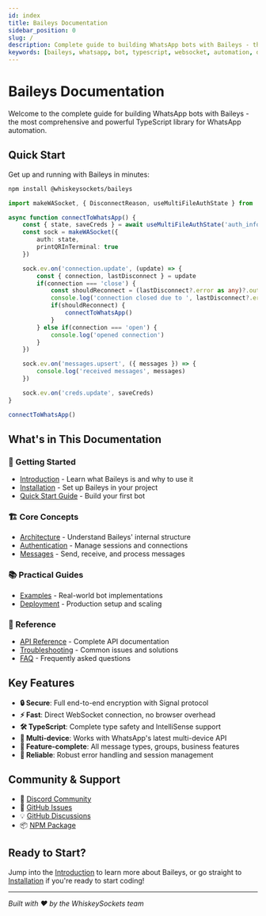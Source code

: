 ```yaml
---
id: index
title: Baileys Documentation
sidebar_position: 0
slug: /
description: Complete guide to building WhatsApp bots with Baileys - the most comprehensive TypeScript library for WhatsApp automation.
keywords: [baileys, whatsapp, bot, typescript, websocket, automation, documentation]
---
```


# Baileys Documentation

Welcome to the complete guide for building WhatsApp bots with Baileys - the most comprehensive and powerful TypeScript library for WhatsApp automation.

## Quick Start

Get up and running with Baileys in minutes:

```bash
npm install @whiskeysockets/baileys
```

```typescript
import makeWASocket, { DisconnectReason, useMultiFileAuthState } from '@whiskeysockets/baileys'

async function connectToWhatsApp() {
    const { state, saveCreds } = await useMultiFileAuthState('auth_info_baileys')
    const sock = makeWASocket({
        auth: state,
        printQRInTerminal: true
    })

    sock.ev.on('connection.update', (update) => {
        const { connection, lastDisconnect } = update
        if(connection === 'close') {
            const shouldReconnect = (lastDisconnect?.error as any)?.output?.statusCode !== DisconnectReason.loggedOut
            console.log('connection closed due to ', lastDisconnect?.error, ', reconnecting ', shouldReconnect)
            if(shouldReconnect) {
                connectToWhatsApp()
            }
        } else if(connection === 'open') {
            console.log('opened connection')
        }
    })

    sock.ev.on('messages.upsert', ({ messages }) => {
        console.log('received messages', messages)
    })

    sock.ev.on('creds.update', saveCreds)
}

connectToWhatsApp()
```

## What's in This Documentation

### 🚀 Getting Started
- [Introduction](./introduction/) - Learn what Baileys is and why to use it
- [Installation](./installation/) - Set up Baileys in your project
- [Quick Start Guide](./installation/quick-start) - Build your first bot

### 🏗️ Core Concepts  
- [Architecture](./architecture/) - Understand Baileys' internal structure
- [Authentication](./authentication/) - Manage sessions and connections
- [Messages](./messages/) - Send, receive, and process messages

### 📚 Practical Guides
- [Examples](./examples/basic-bot) - Real-world bot implementations
- [Deployment](./deployment/) - Production setup and scaling

### 📖 Reference
- [API Reference](./api-reference/) - Complete API documentation
- [Troubleshooting](./troubleshooting/) - Common issues and solutions
- [FAQ](./faq/) - Frequently asked questions

## Key Features

- **🔒 Secure**: Full end-to-end encryption with Signal protocol
- **⚡ Fast**: Direct WebSocket connection, no browser overhead
- **🛠 TypeScript**: Complete type safety and IntelliSense support
- **📱 Multi-device**: Works with WhatsApp's latest multi-device API
- **🎯 Feature-complete**: All message types, groups, business features
- **🔄 Reliable**: Robust error handling and session management

## Community & Support

- 💬 [Discord Community](https://discord.gg/WeJM5FP9GG)
- 🐛 [GitHub Issues](https://github.com/WhiskeySockets/Baileys/issues)
- 💡 [GitHub Discussions](https://github.com/WhiskeySockets/Baileys/discussions)
- 📦 [NPM Package](https://www.npmjs.com/package/@whiskeysockets/baileys)

## Ready to Start?

Jump into the [Introduction](./introduction/) to learn more about Baileys, or go straight to [Installation](./installation/) if you're ready to start coding!

---

*Built with ❤️ by the WhiskeySockets team*
